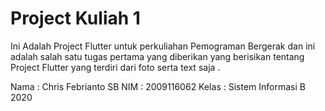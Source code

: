 # Project Kuliah 1

Ini Adalah Project Flutter untuk perkuliahan Pemograman Bergerak dan ini adalah salah satu tugas pertama yang diberikan yang berisikan tentang Project Flutter yang terdiri dari foto serta text saja .

Nama : Chris Febrianto SB
NIM : 2009116062
Kelas : Sistem Informasi B 2020
